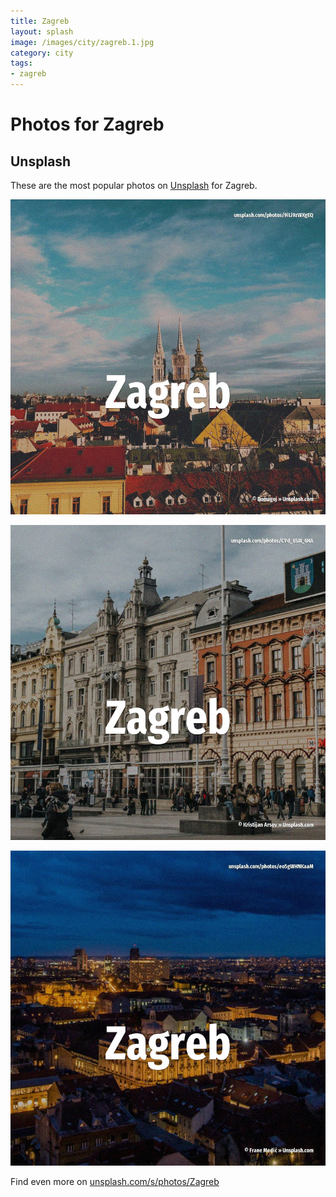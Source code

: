 ```yaml
---
title: Zagreb
layout: splash
image: /images/city/zagreb.1.jpg
category: city
tags:
- zagreb
---
```

# Photos for Zagreb

## Unsplash

These are the most popular photos on [Unsplash](https://unsplash.com) for Zagreb.

![Zagreb](/images/city/zagreb.1.jpg)

![Zagreb](/images/city/zagreb.2.jpg)

![Zagreb](/images/city/zagreb.3.jpg)

Find even more on [unsplash.com/s/photos/Zagreb](https://unsplash.com/s/photos/Zagreb)